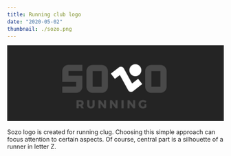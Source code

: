 ```yaml
---
title: Running club logo
date: "2020-05-02"
thumbnail: ./sozo.png
---
```


![logo](./inn.jpg)

<p>
Sozo logo is created for running clug. Choosing this simple approach can focus attention to certain aspects. Of course, central part is a silhouette of a runner in letter Z.
</p>
